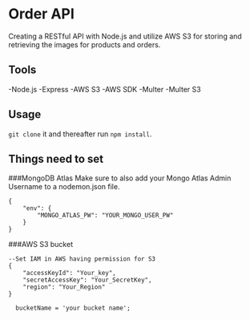 # Order API
 Creating a RESTful API with Node.js and utilize AWS S3 for storing and retrieving the images for products and orders.

## Tools
-Node.js
-Express
-AWS S3
-AWS SDK
-Multer
-Multer S3



## Usage
 ```git clone``` it and thereafter run ```npm install```.


## Things need to set

###MongoDB Atlas
Make sure to also add your Mongo Atlas Admin Username to a nodemon.json file.
```
{
    "env": {
        "MONGO_ATLAS_PW": "YOUR_MONGO_USER_PW"
    }
}
```

###AWS S3 bucket
```
--Set IAM in AWS having permission for S3
{
    "accessKeyId": "Your_key",
    "secretAccessKey": "Your_SecretKey",
    "region": "Your_Region"
}
```

```
  bucketName = 'your bucket name';
```
